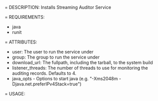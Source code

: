 = DESCRIPTION:
Installs Streaming Auditor Service

= REQUIREMENTS:
* java
* runit

= ATTRIBUTES:
* user: The user to run the service under
* group: The group to run the service under
* download_url: The fullpath, including the tarball, to the system build
* listener_threads: The number of threads to use for monitoring the auditing records. Defaults to 4.
* java_opts - Options to start java (e.g. "-Xms2048m -Djava.net.preferIPv4Stack=true")


= USAGE: